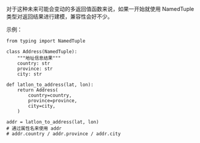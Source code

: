 对于这种未来可能会变动的多返回值函数来说，如果一开始就使用 NamedTuple 类型对返回结果进行建模，兼容性会好不少。

示例：
```
from typing import NamedTuple

class Address(NamedTuple):
    """地址信息结果"""
    country: str
    province: str
    city: str

def latlon_to_address(lat, lon):
    return Address(
        country=country,
        province=province,
        city=city,
    )

addr = latlon_to_address(lat, lon)
# 通过属性名来使用 addr
# addr.country / addr.province / addr.city
```